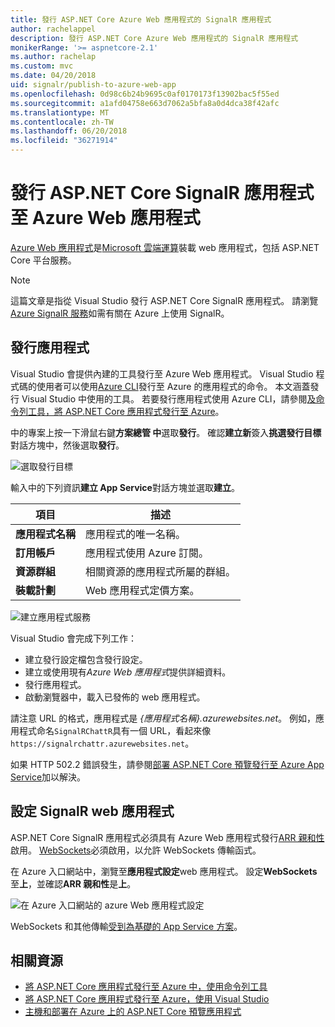 ```yaml
---
title: 發行 ASP.NET Core Azure Web 應用程式的 SignalR 應用程式
author: rachelappel
description: 發行 ASP.NET Core Azure Web 應用程式的 SignalR 應用程式
monikerRange: '>= aspnetcore-2.1'
ms.author: rachelap
ms.custom: mvc
ms.date: 04/20/2018
uid: signalr/publish-to-azure-web-app
ms.openlocfilehash: 0d98c6b24b9695c0af0170173f13902bac5f55ed
ms.sourcegitcommit: a1afd04758e663d7062a5bfa8a0d4dca38f42afc
ms.translationtype: MT
ms.contentlocale: zh-TW
ms.lasthandoff: 06/20/2018
ms.locfileid: "36271914"
---
```

# <a name="publish-an-aspnet-core-signalr-app-to-an-azure-web-app"></a>發行 ASP.NET Core SignalR 應用程式至 Azure Web 應用程式

[Azure Web 應用程式](/azure/app-service/app-service-web-overview)是[Microsoft 雲端運算](https://azure.microsoft.com/)裝載 web 應用程式，包括 ASP.NET Core 平台服務。

> [!NOTE]
> 這篇文章是指從 Visual Studio 發行 ASP.NET Core SignalR 應用程式。 請瀏覽[Azure SignalR 服務](https://azure.microsoft.com/en-gb/services/signalr-service?)如需有關在 Azure 上使用 SignalR。

## <a name="publish-the-app"></a>發行應用程式

Visual Studio 會提供內建的工具發行至 Azure Web 應用程式。 Visual Studio 程式碼的使用者可以使用[Azure CLI](/cli/azure)發行至 Azure 的應用程式的命令。 本文涵蓋發行 Visual Studio 中使用的工具。 若要發行應用程式使用 Azure CLI，請參閱[及命令列工具，將 ASP.NET Core 應用程式發行至 Azure](xref:tutorials/publish-to-azure-webapp-using-cli)。

中的專案上按一下滑鼠右鍵**方案總管 中**選取**發行**。 確認**建立新**簽入**挑選發行目標** 對話方塊中，然後選取**發行**。

![選取發行目標](publish-to-azure-web-app/_static/pick-publish-target-dialog.png)

輸入中的下列資訊**建立 App Service**對話方塊並選取**建立**。

| 項目 | 描述 |
| ---- | ----------- |
| **應用程式名稱** | 應用程式的唯一名稱。 |
| **訂用帳戶** | 應用程式使用 Azure 訂閱。 |
| **資源群組** | 相關資源的應用程式所屬的群組。  |
| **裝載計劃** | Web 應用程式定價方案。 |

![建立應用程式服務](publish-to-azure-web-app/_static/create-app-service-dialog.png)

Visual Studio 會完成下列工作：

* 建立發行設定檔包含發行設定。
* 建立或使用現有*Azure Web 應用程式*提供詳細資料。
* 發行應用程式。
* 啟動瀏覽器中，載入已發佈的 web 應用程式。

請注意 URL 的格式，應用程式是 *{應用程式名稱}.azurewebsites.net*。 例如，應用程式命名`SignalRChattR`具有一個 URL，看起來像`https://signalrchattr.azurewebsites.net`。

如果 HTTP 502.2 錯誤發生，請參閱[部署 ASP.NET Core 預覽發行至 Azure App Service](xref:host-and-deploy/azure-apps/index)加以解決。

## <a name="configure-signalr-web-app"></a>設定 SignalR web 應用程式

ASP.NET Core SignalR 應用程式必須具有 Azure Web 應用程式發行[ARR 親和性](https://en.wikipedia.org/wiki/Application_Request_Routing)啟用。 [WebSockets](xref:fundamentals/websockets)必須啟用，以允許 WebSockets 傳輸函式。

在 Azure 入口網站中，瀏覽至**應用程式設定**web 應用程式。 設定**WebSockets**至**上**，並確認**ARR 親和性**是**上**。

![在 Azure 入口網站的 azure Web 應用程式設定](publish-to-azure-web-app/_static/azure-web-app-settings.png)

 WebSockets 和其他傳輸[受到為基礎的 App Service 方案](/azure/azure-subscription-service-limits#app-service-limits)。

## <a name="related-resources"></a>相關資源

* [將 ASP.NET Core 應用程式發行至 Azure 中，使用命令列工具](xref:tutorials/publish-to-azure-webapp-using-cli?tabs=windows)
* [將 ASP.NET Core 應用程式發行至 Azure，使用 Visual Studio](xref:tutorials/publish-to-azure-webapp-using-vs)
* [主機和部署在 Azure 上的 ASP.NET Core 預覽應用程式](xref:host-and-deploy/azure-apps/index#deploy-aspnet-core-preview-release-to-azure-app-service)
